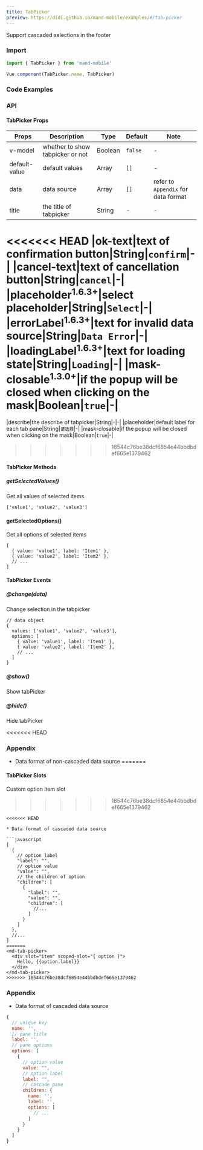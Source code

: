 ```yaml
---
title: TabPicker
preview: https://didi.github.io/mand-mobile/examples/#/tab-picker
---
```


Support cascaded selections in the footer

### Import

```javascript
import { TabPicker } from 'mand-mobile'

Vue.component(TabPicker.name, TabPicker)
```

### Code Examples
<!-- DEMO -->

### API

#### TabPicker Props
|Props | Description | Type | Default | Note|
|----|-----|------|------|------|
|v-model|whether to show tabpicker or not|Boolean|`false`|-|
|default-value|default values|Array|`[]`|-|
|data|data source|Array|`[]`|refer to `Appendix` for data format|
|title|the title of tabpicker|String|-|-|
<<<<<<< HEAD
|ok-text|text of confirmation button|String|`confirm`|-|
|cancel-text|text of cancellation button|String|`cancel`|-|
|placeholder<sup class="version-after">1.6.3+</sup>|select placeholder|String|`Select`|-|
|errorLabel<sup class="version-after">1.6.3+</sup>|text for invalid data source|String|`Data Error`|-|
|loadingLabel<sup class="version-after">1.6.3+</sup>|text for loading state|String|`Loading`|-|
|mask-closable<sup class="version-after">1.3.0+</sup>|if the popup will be closed when clicking on the mask|Boolean|`true`|-|
=======
|describe|the describe of tabpicker|String|-|-|
|placeholder|default label for each tab pane|String|`请选择`|-|
|mask-closable|if the popup will be closed when clicking on the mask|Boolean|`true`|-|
>>>>>>> 18544c76be38dcf6854e44bbdbdef665e1379462

#### TabPicker Methods

##### getSelectedValues()
Get all values of selected items

```
['value1', 'value2', 'value3']
```

#### getSelectedOptions()
Get all options of selected items

```
[
  { value: 'value1', label: 'Item1' },
  { value: 'value2', label: 'Item2' },
  // ...
]
```

#### TabPicker Events

##### @change(data)
Change selection in the tabpicker

```
// data object
{
  values: ['value1', 'value2', 'value3'],
  options: [
    { value: 'value1', label: 'Item1' },
    { value: 'value2', label: 'Item2' },
    // ...
  ]
}
```

##### @show()
Show tabPicker

##### @hide()
Hide tabPicker

<<<<<<< HEAD
### Appendix

* Data format of non-cascaded data source
=======
#### TabPicker Slots
Custom option item slot
>>>>>>> 18544c76be38dcf6854e44bbdbdef665e1379462

```
<<<<<<< HEAD

* Data format of cascaded data source

```javascript
[
  {
    // option label
    "label": "",
    // option value
    "value": "",
    // the children of option
    "children": [
      {
        "label": "",
        "value": "",
        "children": [
          //...
        ]
      }
    ]
  },
  //...
]
=======
<md-tab-picker>
  <div slot="item" scoped-slot="{ option }">
    Hello, {{option.label}}
  </div>
</md-tab-picker>
>>>>>>> 18544c76be38dcf6854e44bbdbdef665e1379462
```

### Appendix

* Data format of cascaded data source

```javascript
{
  // unique key
  name: '',
  // pane title
  label: '',
  // pane options
  options: [
    {
      // option value
      value: "",
      // option label
      label: "",
      // cascade pane
      children: {
        name: '',
        label: '',
        options: [
          // ...
        ]
      }
    }
  ]
}
```
